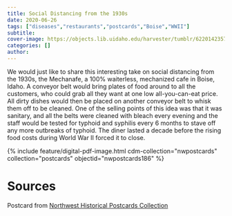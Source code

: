 ```yaml
---
title: Social Distancing from the 1930s
date: 2020-06-26
tags: ["diseases","restaurants","postcards","Boise","WWII"]
subtitle: 
cover-image: https://objects.lib.uidaho.edu/harvester/tumblr/622014235751366656.png
categories: []
author: 
---
```


We would just like to share this interesting take on social distancing from the 1930s, the Mechanafe, a 100% waiterless, mechanized cafe in Boise, Idaho. A conveyor belt would bring plates of food around to all the customers, who could grab all they want at one low all-you-can-eat price. All dirty dishes would then be placed on another conveyor belt to whisk them off to be cleaned. One of the selling points of this idea was that it was sanitary, and all the belts were cleaned with bleach every evening and the staff would be tested for typhoid and syphilis every 6 months to stave off any more outbreaks of typhoid. The diner lasted a decade before the rising food costs during World War II forced it to close.

{% include feature/digital-pdf-image.html cdm-collection="nwpostcards" collection="postcards" objectid="nwpostcards186" %}

# Sources

Postcard from [Northwest Historical Postcards Collection](https://www.lib.uidaho.edu/digital/postcards/items/nwpostcards186.html)